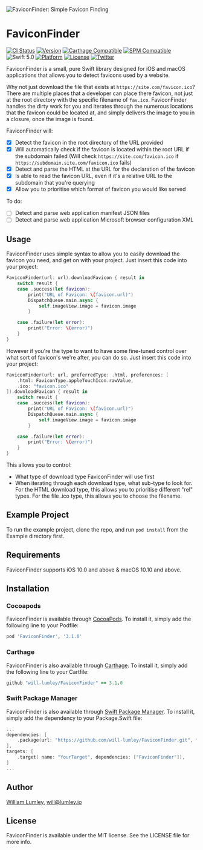 ![FaviconFinder: Simple Favicon Finding](https://raw.githubusercontent.com/will-lumley/FaviconFinder/main/FaviconFinder.png)

# FaviconFinder

[![CI Status](https://api.travis-ci.com/will-lumley/FaviconFinder.svg?branch=main)](https://travis-ci.com/will-lumley/FaviconFinder)
[![Version](https://img.shields.io/cocoapods/v/FaviconFinder.svg?style=flat)](https://cocoapods.org/pods/FaviconFinder)
[![Carthage Compatible](https://img.shields.io/badge/Carthage-compatible-4BC51D.svg?style=flat)](https://github.com/Carthage/Carthage)
[![SPM Compatible](https://img.shields.io/badge/SPM-compatible-4BC51D.svg?style=flat)](https://github.com/apple/swift-package-manager)
![Swift 5.0](https://img.shields.io/badge/Swift-5.0-orange.svg)
[![Platform](https://img.shields.io/cocoapods/p/FaviconFinder.svg?style=flat)](https://cocoapods.org/pods/FaviconFinder)
[![License](https://img.shields.io/cocoapods/l/FaviconFinder.svg?style=flat)](https://cocoapods.org/pods/FaviconFinder)
[![Twitter](https://img.shields.io/badge/twitter-@wlumley95-blue.svg?style=flat)](https://twitter.com/wlumley95)

FaviconFinder is a small, pure Swift library designed for iOS and macOS applications that allows you to detect favicons used by a website.

Why not just download the file that exists at `https://site.com/favicon.ico`? There are multiple places that a developer can place there favicon, not just at the root directory with the specific filename of `fav.ico`. FaviconFinder handles the dirty work for you and iterates through the numerous locations that the favicon could be located at, and simply delivers the image to you in a closure, once the image is found.



FaviconFinder will:
- [x] Detect the favicon in the root directory of the URL provided
- [x] Will automatically check if the favicon is located within the root URL if the subdomain failed (Will check `https://site.com/favicon.ico` if `https://subdomain.site.com/favicon.ico` fails)
- [x] Detect and parse the HTML at the URL for the declaration of the favicon
- [x] Is able to read the favicon URL, even if it's a relative URL to the subdomain that you're querying  
- [x] Allow you to prioritise which format of favicon you would like served

To do:
- [ ] Detect and parse web application manifest JSON files
- [ ] Detect and parse web application Microsoft browser configuration XML

## Usage

FaviconFinder uses simple syntax to allow you to easily download the favicon you need, and get on with your project. Just insert this code into your project:
```swift
FaviconFinder(url: url).downloadFavicon { result in
    switch result {
    case .success(let favicon):
        print("URL of Favicon: \(favicon.url)")
        DispatchQueue.main.async {
            self.imageView.image = favicon.image
        }

    case .failure(let error):
        print("Error: \(error)")
    }
}
```

However if you're the type to want to have some fine-tuned control over what sort of favicon's we're after, you can do so. Just insert this code into your project:
```swift
FaviconFinder(url: url, preferredType: .html, preferences: [
    .html: FaviconType.appleTouchIcon.rawValue,
    .ico: "favicon.ico"
]).downloadFavicon { result in
    switch result {
    case .success(let favicon):
        print("URL of Favicon: \(favicon.url)")
        DispatchQueue.main.async {
            self.imageView.image = favicon.image
        }

    case .failure(let error):
        print("Error: \(error)")
    }
}
```

This allows you to control:
- What type of download type FaviconFinder will use first
- When iterating through each download type, what sub-type to look for. For the HTML download type, this allows you to prioritise different "rel" types. For the file .ico type, this allows you to choose the filename. 

## Example Project

To run the example project, clone the repo, and run `pod install` from the Example directory first.

## Requirements

FaviconFinder supports iOS 10.0 and above & macOS 10.10 and above.

## Installation

### Cocoapods
FaviconFinder is available through [CocoaPods](http://cocoapods.org). To install
it, simply add the following line to your Podfile:

```ruby
pod 'FaviconFinder', '3.1.0'
```

### Carthage
FaviconFinder is also available through [Carthage](https://github.com/Carthage/Carthage). To install
it, simply add the following line to your Cartfile:

```ruby
github "will-lumley/FaviconFinder" == 3.1.0
```

### Swift Package Manager
FaviconFinder is also available through [Swift Package Manager](https://github.com/apple/swift-package-manager). 
To install it, simply add the dependency to your Package.Swift file:

```swift
...
dependencies: [
    .package(url: "https://github.com/will-lumley/FaviconFinder.git", from: "3.1.0"),
],
targets: [
    .target( name: "YourTarget", dependencies: ["FaviconFinder"]),
]
...
```
## Author

[William Lumley](https://lumley.io/), will@lumley.io

## License

FaviconFinder is available under the MIT license. See the LICENSE file for more info.
